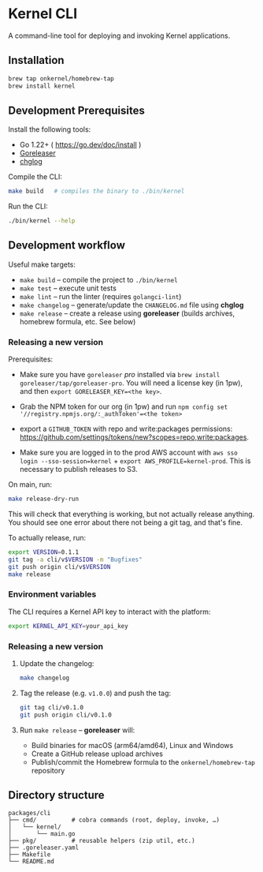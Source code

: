 # Kernel CLI

A command-line tool for deploying and invoking Kernel applications.

## Installation

```bash
brew tap onkernel/homebrew-tap
brew install kernel
```

## Development Prerequisites

Install the following tools:

- Go 1.22+ ( https://go.dev/doc/install )
- [Goreleaser](https://goreleaser.com/install/)
- [chglog](https://github.com/goreleaser/chglog)

Compile the CLI:

```bash
make build   # compiles the binary to ./bin/kernel
```

Run the CLI:

```bash
./bin/kernel --help
```

## Development workflow

Useful make targets:

- `make build` – compile the project to `./bin/kernel`
- `make test` – execute unit tests
- `make lint` – run the linter (requires `golangci-lint`)
- `make changelog` – generate/update the `CHANGELOG.md` file using **chglog**
- `make release` – create a release using **goreleaser** (builds archives, homebrew formula, etc. See below)

### Releasing a new version

Prerequisites:

- Make sure you have `goreleaser` _pro_ installed via `brew install goreleaser/tap/goreleaser-pro`. You will need a license key (in 1pw), and then `export GORELEASER_KEY=<the key>`.

- Grab the NPM token for our org (in 1pw) and run `npm config set '//registry.npmjs.org/:_authToken'=<the token>`

- export a `GITHUB_TOKEN` with repo and write:packages permissions: https://github.com/settings/tokens/new?scopes=repo,write:packages.

- Make sure you are logged in to the prod AWS account with `aws sso login --sso-session=kernel` + `export AWS_PROFILE=kernel-prod`. This is necessary to publish releases to S3.

On main, run:

```bash
make release-dry-run
```

This will check that everything is working, but not actually release anything.
You should see one error about there not being a git tag, and that's fine.

To actually release, run:

```bash
export VERSION=0.1.1
git tag -a cli/v$VERSION -m "Bugfixes"
git push origin cli/v$VERSION
make release
```

### Environment variables

The CLI requires a Kernel API key to interact with the platform:

```bash
export KERNEL_API_KEY=your_api_key
```

### Releasing a new version

1. Update the changelog:

   ```bash
   make changelog
   ```

2. Tag the release (e.g. `v1.0.0`) and push the tag:

   ```bash
   git tag cli/v0.1.0
   git push origin cli/v0.1.0
   ```

3. Run `make release` – **goreleaser** will:

   - Build binaries for macOS (arm64/amd64), Linux and Windows
   - Create a GitHub release upload archives
   - Publish/commit the Homebrew formula to the `onkernel/homebrew-tap` repository

## Directory structure

```
packages/cli
├── cmd/          # cobra commands (root, deploy, invoke, …)
│   └── kernel/
│       └── main.go
├── pkg/          # reusable helpers (zip util, etc.)
├── .goreleaser.yaml
├── Makefile
└── README.md
```
